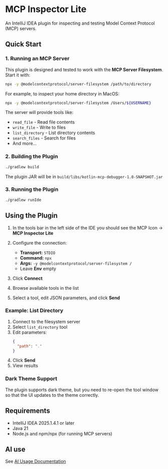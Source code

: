 # MCP Inspector Lite

An IntelliJ IDEA plugin for inspecting and testing Model Context Protocol (MCP) servers.

## Quick Start

### 1. Running an MCP Server

This plugin is designed and tested to work with the **MCP Server Filesystem**. Start it with:

```bash
npx -y @modelcontextprotocol/server-filesystem /path/to/directory
```

For example, to inspect your home directory in MacOS:
```bash
npx -y @modelcontextprotocol/server-filesystem /Users/${USERNAME}
```

The server will provide tools like:
- `read_file` - Read file contents
- `write_file` - Write to files
- `list_directory` - List directory contents
- `search_files` - Search for files
- And more...

### 2. Building the Plugin

```bash
./gradlew build
```

The plugin JAR will be in `build/libs/kotlin-mcp-debugger-1.0-SNAPSHOT.jar`

### 3. Running the Plugin


```bash
./gradlew runIde
```

## Using the Plugin

1. In the tools bar in the left side of the IDE you should see the MCP Icon -> **MCP Inspector Lite**

2. Configure the connection:
   - **Transport:** `STDIO`
   - **Command:** `npx`
   - **Args:** `-y @modelcontextprotocol/server-filesystem /`
   - Leave **Env** empty

3. Click **Connect**

4. Browse available tools in the list

5. Select a tool, edit JSON parameters, and click **Send**

### Example: List Directory

1. Connect to the filesystem server
2. Select `list_directory` tool
3. Edit parameters:
   ```json
   {
     "path": "."
   }
   ```
4. Click **Send**
5. View results

### Dark Theme Support
The plugin supports dark theme, but you need to re-open the tool window so that the UI updates to the theme correctly.

## Requirements

- IntelliJ IDEA 2025.1.4.1 or later
- Java 21
- Node.js and npm/npx (for running MCP servers)

## AI use
See [AI Usage Documentation](docs/AI_PROMPTS.md)

